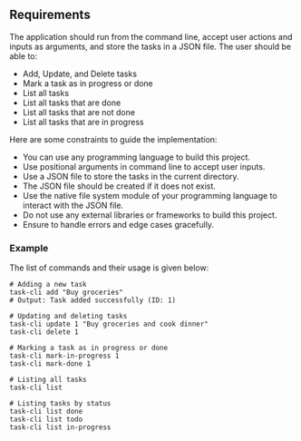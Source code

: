Requirements
------------

The application should run from the command line, accept user actions and inputs as arguments, and store the tasks in a JSON file. The user should be able to:

*   Add, Update, and Delete tasks
*   Mark a task as in progress or done
*   List all tasks
*   List all tasks that are done
*   List all tasks that are not done
*   List all tasks that are in progress

Here are some constraints to guide the implementation:

*   You can use any programming language to build this project.
*   Use positional arguments in command line to accept user inputs.
*   Use a JSON file to store the tasks in the current directory.
*   The JSON file should be created if it does not exist.
*   Use the native file system module of your programming language to interact with the JSON file.
*   Do not use any external libraries or frameworks to build this project.
*   Ensure to handle errors and edge cases gracefully.

### Example

The list of commands and their usage is given below:

    # Adding a new task
    task-cli add "Buy groceries"
    # Output: Task added successfully (ID: 1)
    
    # Updating and deleting tasks
    task-cli update 1 "Buy groceries and cook dinner"
    task-cli delete 1
    
    # Marking a task as in progress or done
    task-cli mark-in-progress 1
    task-cli mark-done 1
    
    # Listing all tasks
    task-cli list
    
    # Listing tasks by status
    task-cli list done
    task-cli list todo
    task-cli list in-progress

